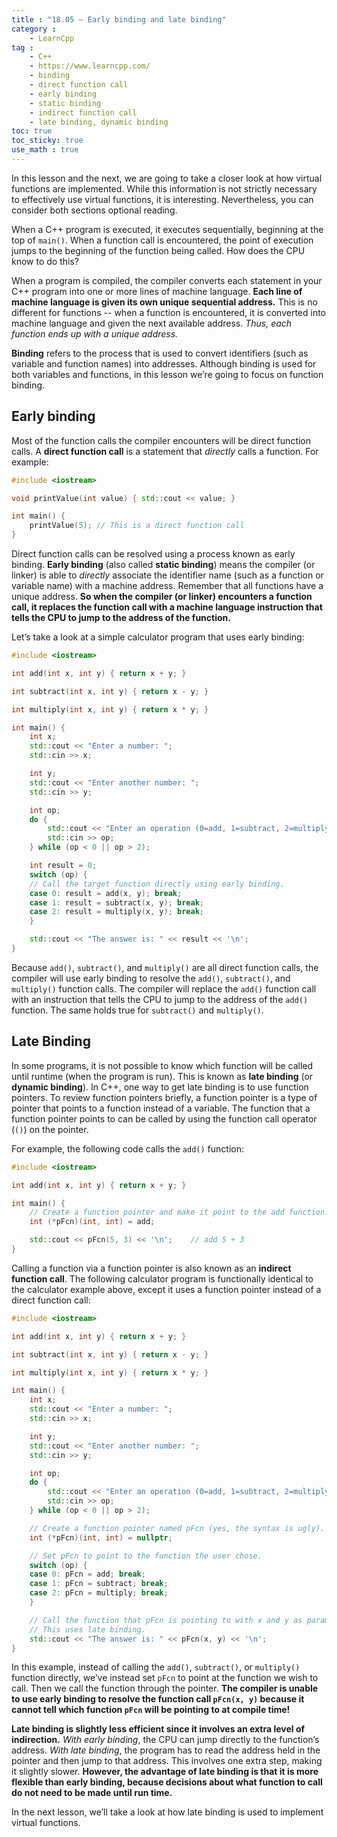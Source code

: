 ```yaml
---
title : "18.05 — Early binding and late binding"
category :
    - LearnCpp
tag : 
    - C++
    - https://www.learncpp.com/
    - binding
    - direct function call
    - early binding
    - static binding
    - indirect function call
    - late binding, dynamic binding
toc: true  
toc_sticky: true 
use_math : true
---
```



In this lesson and the next, we are going to take a closer look at how virtual functions are implemented. While this information is not strictly necessary to effectively use virtual functions, it is interesting. Nevertheless, you can consider both sections optional reading.

When a C++ program is executed, it executes sequentially, beginning at the top of `main()`. When a function call is encountered, the point of execution jumps to the beginning of the function being called. How does the CPU know to do this?

When a program is compiled, the compiler converts each statement in your C++ program into one or more lines of machine language. **Each line of machine language is given its own unique sequential address.** This is no different for functions -- when a function is encountered, it is converted into machine language and given the next available address. *Thus, each function ends up with a unique address.*

**Binding** refers to the process that is used to convert identifiers (such as variable and function names) into addresses. Although binding is used for both variables and functions, in this lesson we’re going to focus on function binding.


## Early binding

Most of the function calls the compiler encounters will be direct function calls. A **direct function call** is a statement that *directly* calls a function. For example:

```c++
#include <iostream>

void printValue(int value) { std::cout << value; }

int main() {
    printValue(5); // This is a direct function call
}
```

Direct function calls can be resolved using a process known as early binding. **Early binding** (also called **static binding**) means the compiler (or linker) is able to *directly* associate the identifier name (such as a function or variable name) with a machine address. Remember that all functions have a unique address. **So when the compiler (or linker) encounters a function call, it replaces the function call with a machine language instruction that tells the CPU to jump to the address of the function.**

Let’s take a look at a simple calculator program that uses early binding:

```c++
#include <iostream>

int add(int x, int y) { return x + y; }

int subtract(int x, int y) { return x - y; }

int multiply(int x, int y) { return x * y; }

int main() {
    int x;
    std::cout << "Enter a number: ";
    std::cin >> x;

    int y;
    std::cout << "Enter another number: ";
    std::cin >> y;

    int op;
    do {
        std::cout << "Enter an operation (0=add, 1=subtract, 2=multiply): ";
        std::cin >> op;
    } while (op < 0 || op > 2);

    int result = 0;
    switch (op) {
    // Call the target function directly using early binding.
    case 0: result = add(x, y); break;
    case 1: result = subtract(x, y); break;
    case 2: result = multiply(x, y); break;
    }

    std::cout << "The answer is: " << result << '\n';
}
```

Because `add()`, `subtract()`, and `multiply()` are all direct function calls, the compiler will use early binding to resolve the `add()`, `subtract()`, and `multiply()` function calls. The compiler will replace the `add()` function call with an instruction that tells the CPU to jump to the address of the `add()` function. The same holds true for `subtract()` and `multiply()`.


## Late Binding

In some programs, it is not possible to know which function will be called until runtime (when the program is run). This is known as **late binding** (or **dynamic binding**). In C++, one way to get late binding is to use function pointers. To review function pointers briefly, a function pointer is a type of pointer that points to a function instead of a variable. The function that a function pointer points to can be called by using the function call operator (`()`) on the pointer.

For example, the following code calls the `add()` function:

```c++
#include <iostream>

int add(int x, int y) { return x + y; }

int main() {
    // Create a function pointer and make it point to the add function.
    int (*pFcn)(int, int) = add;

    std::cout << pFcn(5, 3) << '\n';    // add 5 + 3
}
```

Calling a function via a function pointer is also known as an **indirect function call**. The following calculator program is functionally identical to the calculator example above, except it uses a function pointer instead of a direct function call:

```c++
#include <iostream>

int add(int x, int y) { return x + y; }

int subtract(int x, int y) { return x - y; }

int multiply(int x, int y) { return x * y; }

int main() {
    int x;
    std::cout << "Enter a number: ";
    std::cin >> x;

    int y;
    std::cout << "Enter another number: ";
    std::cin >> y;

    int op;
    do {
        std::cout << "Enter an operation (0=add, 1=subtract, 2=multiply): ";
        std::cin >> op;
    } while (op < 0 || op > 2);

    // Create a function pointer named pFcn (yes, the syntax is ugly).
    int (*pFcn)(int, int) = nullptr;

    // Set pFcn to point to the function the user chose.
    switch (op) {
    case 0: pFcn = add; break;
    case 1: pFcn = subtract; break;
    case 2: pFcn = multiply; break;
    }

    // Call the function that pFcn is pointing to with x and y as parameters.
    // This uses late binding.
    std::cout << "The answer is: " << pFcn(x, y) << '\n';
}
```

In this example, instead of calling the `add()`, `subtract()`, or `multiply()` function directly, we’ve instead set `pFcn` to point at the function we wish to call. Then we call the function through the pointer. **The compiler is unable to use early binding to resolve the function call `pFcn(x, y)` because it cannot tell which function `pFcn` will be pointing to at compile time!**

**Late binding is slightly less efficient since it involves an extra level of indirection.** *With early binding*, the CPU can jump directly to the function’s address. *With late binding*, the program has to read the address held in the pointer and then jump to that address. This involves one extra step, making it slightly slower. **However, the advantage of late binding is that it is more flexible than early binding, because decisions about what function to call do not need to be made until run time.**

In the next lesson, we’ll take a look at how late binding is used to implement virtual functions.